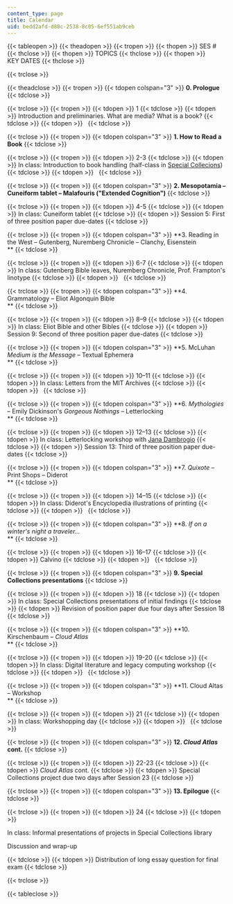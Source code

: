 ```yaml
---
content_type: page
title: Calendar
uid: bedd2afd-d80c-2538-8c05-6ef551ab9ceb
---
```


{{< tableopen >}}
{{< theadopen >}}
{{< tropen >}}
{{< thopen >}}
SES #
{{< thclose >}}
{{< thopen >}}
TOPICS
{{< thclose >}}
{{< thopen >}}
KEY DATES
{{< thclose >}}

{{< trclose >}}

{{< theadclose >}}
{{< tropen >}}
{{< tdopen colspan="3" >}}
**0\. Prologue**
{{< tdclose >}}

{{< trclose >}}
{{< tropen >}}
{{< tdopen >}}
1
{{< tdclose >}}
{{< tdopen >}}
Introduction and preliminaries. What are media? What is a book?
{{< tdclose >}}
{{< tdopen >}}
 
{{< tdclose >}}

{{< trclose >}}
{{< tropen >}}
{{< tdopen colspan="3" >}}
**1\. How to Read a Book**
{{< tdclose >}}

{{< trclose >}}
{{< tropen >}}
{{< tdopen >}}
2-3
{{< tdclose >}}
{{< tdopen >}}
In class: Introduction to book handling (half-class in [Special Collecions](https://libraries.mit.edu/archives/))
{{< tdclose >}}
{{< tdopen >}}
 
{{< tdclose >}}

{{< trclose >}}
{{< tropen >}}
{{< tdopen colspan="3" >}}
**2\. Mesopotamia – Cuneiform tablet – Malafouris ("Extended Cognition")**
{{< tdclose >}}

{{< trclose >}}
{{< tropen >}}
{{< tdopen >}}
4-5
{{< tdclose >}}
{{< tdopen >}}
In class: Cuneiform tablet
{{< tdclose >}}
{{< tdopen >}}
Session 5: First of three position paper due-dates
{{< tdclose >}}

{{< trclose >}}
{{< tropen >}}
{{< tdopen colspan="3" >}}
**3\. Reading in the West – Gutenberg, Nuremberg Chronicle – Clanchy, Eisenstein  
**
{{< tdclose >}}

{{< trclose >}}
{{< tropen >}}
{{< tdopen >}}
6-7
{{< tdclose >}}
{{< tdopen >}}
In class: Gutenberg Bible leaves, Nuremberg Chronicle, Prof. Frampton's linotype
{{< tdclose >}}
{{< tdopen >}}
 
{{< tdclose >}}

{{< trclose >}}
{{< tropen >}}
{{< tdopen colspan="3" >}}
**4\. Grammatology – Eliot Algonquin Bible  
**
{{< tdclose >}}

{{< trclose >}}
{{< tropen >}}
{{< tdopen >}}
8–9
{{< tdclose >}}
{{< tdopen >}}
In class: Eliot Bible and other Bibles
{{< tdclose >}}
{{< tdopen >}}
Session 9: Second of three position paper due-dates
{{< tdclose >}}

{{< trclose >}}
{{< tropen >}}
{{< tdopen colspan="3" >}}
**5\. McLuhan _Medium is the Message_ – Textual Ephemera  
**
{{< tdclose >}}

{{< trclose >}}
{{< tropen >}}
{{< tdopen >}}
10–11
{{< tdclose >}}
{{< tdopen >}}
In class: Letters from the MIT Archives
{{< tdclose >}}
{{< tdopen >}}
 
{{< tdclose >}}

{{< trclose >}}
{{< tropen >}}
{{< tdopen colspan="3" >}}
**6\. _Mythologies_ – Emily Dickinson's _Gorgeous Nothings_ – Letterlocking  
**
{{< tdclose >}}

{{< trclose >}}
{{< tropen >}}
{{< tdopen >}}
12–13
{{< tdclose >}}
{{< tdopen >}}
In class: Letterlocking workshop with [Jana Dambrogio](http://www.janadambrogio.com/#intro)
{{< tdclose >}}
{{< tdopen >}}
Session 13: Third of three position paper due-dates
{{< tdclose >}}

{{< trclose >}}
{{< tropen >}}
{{< tdopen colspan="3" >}}
**7\. _Quixote_ – Print Shops – Diderot  
**
{{< tdclose >}}

{{< trclose >}}
{{< tropen >}}
{{< tdopen >}}
14–15
{{< tdclose >}}
{{< tdopen >}}
In class: Diderot's Encyclopedia illustrations of printing
{{< tdclose >}}
{{< tdopen >}}
 
{{< tdclose >}}

{{< trclose >}}
{{< tropen >}}
{{< tdopen colspan="3" >}}
**8\. _If on a winter's night a traveler..._  
**
{{< tdclose >}}

{{< trclose >}}
{{< tropen >}}
{{< tdopen >}}
16–17
{{< tdclose >}}
{{< tdopen >}}
Calvino
{{< tdclose >}}
{{< tdopen >}}
 
{{< tdclose >}}

{{< trclose >}}
{{< tropen >}}
{{< tdopen colspan="3" >}}
**9\. Special Collections presentations**
{{< tdclose >}}

{{< trclose >}}
{{< tropen >}}
{{< tdopen >}}
18
{{< tdclose >}}
{{< tdopen >}}
In class: Special Collections presentations of initial findings
{{< tdclose >}}
{{< tdopen >}}
Revision of position paper due four days after Session 18
{{< tdclose >}}

{{< trclose >}}
{{< tropen >}}
{{< tdopen colspan="3" >}}
**10\. Kirschenbaum – _Cloud Atlas_  
**
{{< tdclose >}}

{{< trclose >}}
{{< tropen >}}
{{< tdopen >}}
19-20
{{< tdclose >}}
{{< tdopen >}}
In class: Digital literature and legacy computing workshop
{{< tdclose >}}
{{< tdopen >}}
 
{{< tdclose >}}

{{< trclose >}}
{{< tropen >}}
{{< tdopen colspan="3" >}}
**11\. Cloud Altas – Workshop  
**
{{< tdclose >}}

{{< trclose >}}
{{< tropen >}}
{{< tdopen >}}
21
{{< tdclose >}}
{{< tdopen >}}
In class: Workshopping day
{{< tdclose >}}
{{< tdopen >}}
 
{{< tdclose >}}

{{< trclose >}}
{{< tropen >}}
{{< tdopen colspan="3" >}}
**12\. _Cloud Atlas_ cont.**
{{< tdclose >}}

{{< trclose >}}
{{< tropen >}}
{{< tdopen >}}
22-23
{{< tdclose >}}
{{< tdopen >}}
_Cloud Atlas_ cont.
{{< tdclose >}}
{{< tdopen >}}
Special Collections project due two days after Session 23
{{< tdclose >}}

{{< trclose >}}
{{< tropen >}}
{{< tdopen colspan="3" >}}
**13\. Epilogue**
{{< tdclose >}}

{{< trclose >}}
{{< tropen >}}
{{< tdopen >}}
24
{{< tdclose >}}
{{< tdopen >}}


In class: Informal presentations of projects in Special Collections library

Discussion and wrap-up


{{< tdclose >}}
{{< tdopen >}}
Distribution of long essay question for final exam
{{< tdclose >}}

{{< trclose >}}

{{< tableclose >}}